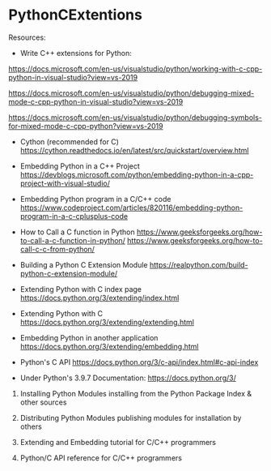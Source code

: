 # PythonCExtentions

Resources:

* Write C++ extensions for Python:

https://docs.microsoft.com/en-us/visualstudio/python/working-with-c-cpp-python-in-visual-studio?view=vs-2019

https://docs.microsoft.com/en-us/visualstudio/python/debugging-mixed-mode-c-cpp-python-in-visual-studio?view=vs-2019

https://docs.microsoft.com/en-us/visualstudio/python/debugging-symbols-for-mixed-mode-c-cpp-python?view=vs-2019

* Cython (recommended for C)
https://cython.readthedocs.io/en/latest/src/quickstart/overview.html

* Embedding Python in a C++ Project
https://devblogs.microsoft.com/python/embedding-python-in-a-cpp-project-with-visual-studio/

* Embedding Python program in a C/C++ code
https://www.codeproject.com/articles/820116/embedding-python-program-in-a-c-cplusplus-code

* How to Call a C function in Python
https://www.geeksforgeeks.org/how-to-call-a-c-function-in-python/
https://www.geeksforgeeks.org/how-to-call-c-c-from-python/

* Building a Python C Extension Module
https://realpython.com/build-python-c-extension-module/

* Extending Python with C index page
https://docs.python.org/3/extending/index.html

* Extending Python with C
https://docs.python.org/3/extending/extending.html

* Embedding Python in another application
https://docs.python.org/3/extending/embedding.html

* Python's C API
https://docs.python.org/3/c-api/index.html#c-api-index

* Under Python's 3.9.7 Documentation:
https://docs.python.org/3/

1. Installing Python Modules
installing from the Python Package Index & other sources

2. Distributing Python Modules
publishing modules for installation by others

3. Extending and Embedding
tutorial for C/C++ programmers

4. Python/C API
reference for C/C++ programmers
